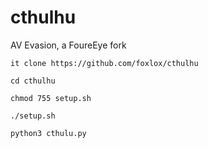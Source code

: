# cthulhu

AV Evasion, a FoureEye fork

    it clone https://github.com/foxlox/cthulhu

    cd cthulhu

    chmod 755 setup.sh

    ./setup.sh

    python3 cthulu.py
